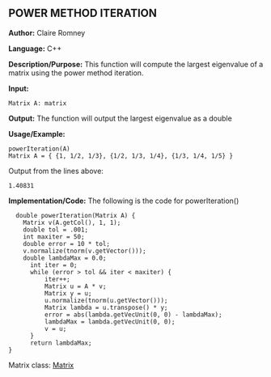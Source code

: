 ## POWER METHOD ITERATION

**Author:** Claire Romney

**Language:** C++

**Description/Purpose:** This function will compute the largest eigenvalue of a matrix using the power method iteration.

**Input:**

	Matrix A: matrix
	
**Output:** The function will output the largest eigenvalue as a double

**Usage/Example:**

	powerIteration(A)
  	Matrix A = { {1, 1/2, 1/3}, {1/2, 1/3, 1/4}, {1/3, 1/4, 1/5} }

Output from the lines above:

  	1.40831
	
**Implementation/Code:** The following is the code for powerIteration()

	  double powerIteration(Matrix A) {
		Matrix v(A.getCol(), 1, 1);
	  	double tol = .001;
	  	int maxiter = 50;
	  	double error = 10 * tol;
	  	v.normalize(tnorm(v.getVector()));
	  	double lambdaMax = 0.0;
		  int iter = 0;
		  while (error > tol && iter < maxiter) {
			  iter++;
			  Matrix u = A * v;
			  Matrix y = u;
			  u.normalize(tnorm(u.getVector()));
			  Matrix lambda = u.transpose() * y;
			  error = abs(lambda.getVecUnit(0, 0) - lambdaMax);
			  lambdaMax = lambda.getVecUnit(0, 0);
			  v = u;
		  }
		  return lambdaMax;
  	}
  
Matrix class:
 [Matrix](../append/matrix.md)
